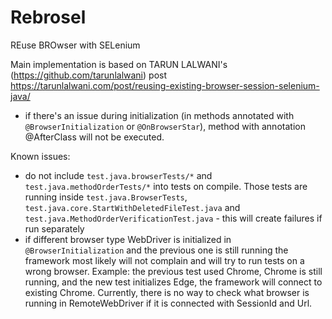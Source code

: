 # Rebrosel

REuse BROwser with SELenium

Main implementation is based on TARUN LALWANI's (https://github.com/tarunlalwani) post 
https://tarunlalwani.com/post/reusing-existing-browser-session-selenium-java/ 

- if there's an issue during initialization (in methods annotated with `@BrowserInitialization` or `@OnBrowserStar`), 
  method with annotation @AfterClass will not be executed.

Known issues:
- do not include `test.java.browserTests/*` and `test.java.methodOrderTests/*` into tests on compile. Those tests are 
  running inside `test.java.BrowserTests`, `test.java.core.StartWithDeletedFileTest.java` and 
  `test.java.MethodOrderVerificationTest.java` - this will create failures if run separately
- if different browser type WebDriver is initialized in `@BrowserInitialization` and the previous one is still running 
the framework most likely will not complain and will try to run tests on a wrong browser. Example: the 
  previous test used Chrome, Chrome is still running, and the new test initializes Edge, the framework 
  will connect to existing Chrome. Currently, there is no way to check what browser is running in RemoteWebDriver if 
  it is connected with SessionId and Url.
  



                                        